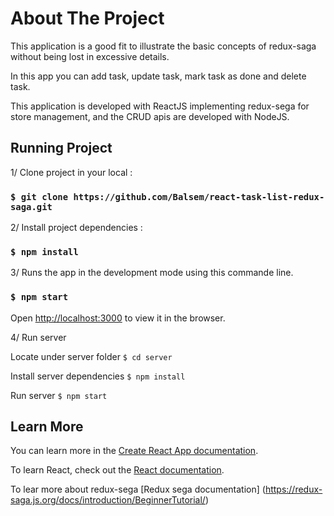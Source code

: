 # About The Project

This application is a good fit to illustrate the basic concepts of redux-saga without being lost in excessive details.

In this app you can add task, update task, mark task as done and delete task.

This application is developed with ReactJS implementing redux-sega for store management, and the CRUD apis are developed with NodeJS. 

## Running Project 

1/ Clone project in your local :

### `$ git clone https://github.com/Balsem/react-task-list-redux-saga.git`

2/ Install project dependencies :

### `$ npm install`

3/ Runs the app in the development mode using this commande line.

### `$ npm start`

Open [http://localhost:3000](http://localhost:3000) to view it in the browser.

4/ Run server 

 Locate under server folder `$ cd server`

 Install server dependencies `$ npm install`

 Run server  `$ npm start`



## Learn More

You can learn more in the [Create React App documentation](https://facebook.github.io/create-react-app/docs/getting-started).

To learn React, check out the [React documentation](https://reactjs.org/).

To lear more about redux-sega [Redux sega documentation] (https://redux-saga.js.org/docs/introduction/BeginnerTutorial/)
